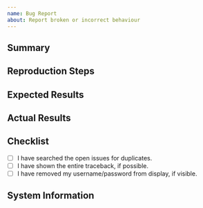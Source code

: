 ```yaml
---
name: Bug Report
about: Report broken or incorrect behaviour
---
```


## Summary

<!-- A summary of your bug report -->

## Reproduction Steps

<!--
What you did to make it happen. 
Ideally there should be a short code snippet in this section to help reproduce the bug.
-->

## Expected Results

<!-- What you expected to happen -->

## Actual Results

<!-- What actually happened. If there is a traceback, please show it in its entirety. -->


## Checklist

<!-- Put an x inside [ ] to check it, like so: [x] (without white space) -->

- [ ] I have searched the open issues for duplicates.
- [ ] I have shown the entire traceback, if possible.
- [ ] I have removed my username/password from display, if visible.

## System Information

<!-- Basic info (i.e. Python version, library version and your operating system) -->
